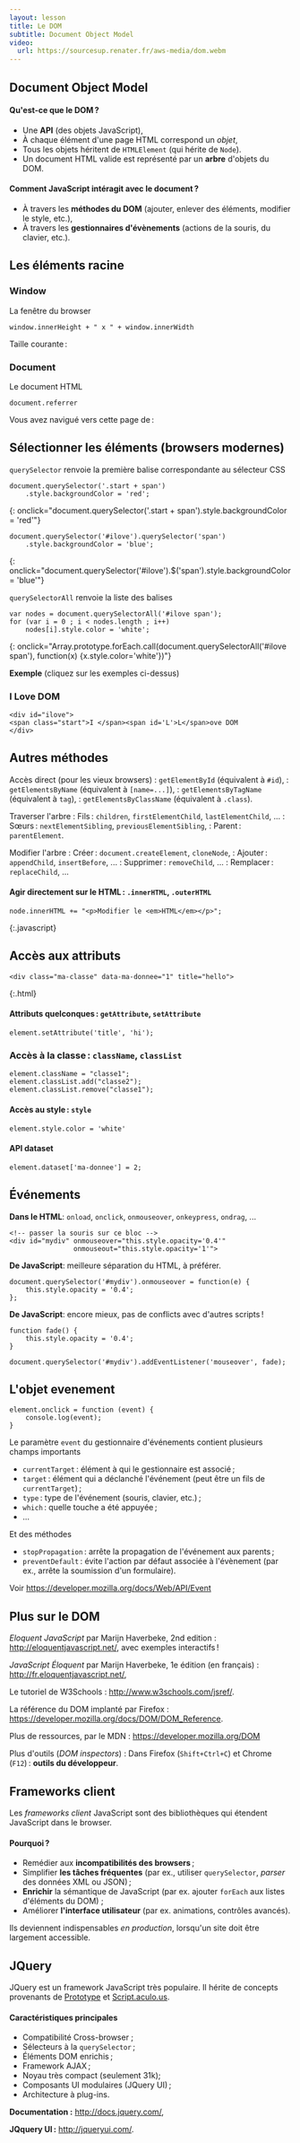 ```yaml
---
layout: lesson
title: Le DOM
subtitle: Document Object Model
video:
  url: https://sourcesup.renater.fr/aws-media/dom.webm
---
```


<section>

## Document Object Model

#### Qu'est-ce que le DOM ?

- Une **API** (des objets JavaScript),
- À chaque élément d'une page HTML correspond un *objet*,
- Tous les objets héritent de `HTMLElement` (qui hérite de `Node`).
- Un document HTML valide est représenté par un **arbre** d'objets du DOM.

#### Comment JavaScript intéragit avec le document ?

- À travers les **méthodes du DOM** (ajouter, enlever des éléments,
  modifier le style, etc.),
- À travers les **gestionnaires d'évènements** (actions de la souris, du
  clavier, etc.).

</section>
<section>

## Les éléments racine

### Window

La fenêtre du browser

~~~
window.innerHeight + " x " + window.innerWidth
~~~

<script>
function size() {
    document.getElementById('size').innerHTML = window.innerHeight + " x " + window.innerWidth;
}
window.addEventListener('load', size, false);
window.addEventListener('resize', size, false);
</script>

Taille courante : **<span id='size'></span>**

### Document

Le document HTML

~~~ 
document.referrer
~~~

Vous avez navigué vers cette page de :
<script>document.write(document.referrer)</script>

</section>
<section class="compact">

<style scoped>
pre { cursor: pointer; }
</style>

## Sélectionner les éléments (browsers modernes)

`querySelector` renvoie la première balise correspondante au sélecteur CSS

~~~
document.querySelector('.start + span')
	.style.backgroundColor = 'red';
~~~
{: onclick="document.querySelector('.start + span').style.backgroundColor = 'red'"}

~~~
document.querySelector('#ilove').querySelector('span')
	.style.backgroundColor = 'blue';
~~~
{: onclick="document.querySelector('#ilove').$('span').style.backgroundColor = 'blue'"}

`querySelectorAll` renvoie la liste des balises

~~~
var nodes = document.querySelectorAll('#ilove span');
for (var i = 0 ; i < nodes.length ; i++)
	nodes[i].style.color = 'white';
~~~
{: onclick="Array.prototype.forEach.call(document.querySelectorAll('#ilove span'), function(x) {x.style.color='white'\})"}

**Exemple** (cliquez sur les exemples ci-dessus)

<h3 class="centered" id="ilove">
<span class="start">I </span><span id='L'>L</span>ove DOM
</h3>

~~~
<div id="ilove">
<span class="start">I </span><span id='L'>L</span>ove DOM
</div>
~~~

</section>
<section class="compact">

## Autres méthodes

Accès direct (pour les vieux browsers)
: `getElementById` (équivalent à `#id`),
: `getElementsByName` (équivalent à `[name=...]`),
: `getElementsByTagName` (équivalent à `tag`),
: `getElementsByClassName` (équivalent à `.class`).

Traverser l'arbre
: Fils : `children`, `firstElementChild`, `lastElementChild`, ...
: Sœurs : `nextElementSibling`, `previousElementSibling`,
: Parent : `parentElement`.

Modifier l'arbre
: Créer : `document.createElement`, `cloneNode`,
: Ajouter : `appendChild`, `insertBefore`, ...
: Supprimer : `removeChild`, ...
: Remplacer : `replaceChild`, ...

#### Agir directement sur le HTML : `.innerHTML`, `.outerHTML`

~~~
node.innerHTML += "<p>Modifier le <em>HTML</em></p>";
~~~
{:.javascript}

</section>
<section class="compact">

## Accès aux attributs

~~~
<div class="ma-classe" data-ma-donnee="1" title="hello">
~~~
{:.html}

#### Attributs quelconques : `getAttribute`, `setAttribute`

~~~
element.setAttribute('title', 'hi');
~~~

### Accès à la classe : `className`, `classList`

~~~
element.className = "classe1";
element.classList.add("classe2");
element.classList.remove("classe1");
~~~

#### Accès au style : `style`

~~~
element.style.color = 'white'
~~~

#### API dataset

~~~
element.dataset['ma-donnee'] = 2;
~~~


</section>
<section class="compact">



## Événements

**Dans le HTML**: `onload`, `onclick`, `onmouseover`, `onkeypress`, `ondrag`, ...

<div onmouseover="this.style.opacity='0.4'" onmouseout="this.style.opacity='1'">

~~~
<!-- passer la souris sur ce bloc -->
<div id="mydiv" onmouseover="this.style.opacity='0.4'"
                onmouseout="this.style.opacity='1'">
~~~

</div>

**De JavaScript**: meilleure séparation du HTML, à préférer.

~~~
document.querySelector('#mydiv').onmouseover = function(e) {
	this.style.opacity = '0.4';
};
~~~

**De JavaScript**: encore mieux, pas de conflicts avec d'autres scripts !

~~~
function fade() {
    this.style.opacity = '0.4';
}

document.querySelector('#mydiv').addEventListener('mouseover', fade);
~~~

</section>
<section class="compact">

## L'objet evenement

~~~
element.onclick = function (event) {
	console.log(event);
}
~~~

Le paramètre `event` du gestionnaire d'événements contient plusieurs
champs importants

- `currentTarget` : élément à qui le gestionnaire est associé ;
- `target` : élément qui a déclanché l'événement (peut être un fils de
  `currentTarget`) ;
- `type` : type de l'événement (souris, clavier, etc.) ;
- `which` : quelle touche a été appuyée ;
- ...

Et des méthodes

- `stopPropagation` : arrête la propagation de l'événement aux parents ;
- `preventDefault` : évite l'action par défaut associée à l'évènement
  (par ex., arrête la soumission d'un formulaire).


Voir <https://developer.mozilla.org/docs/Web/API/Event>

</section>
<section>

## Plus sur le DOM

*Eloquent JavaScript* par Marijn Haverbeke, 2nd edition
: <http://eloquentjavascript.net/>, avec exemples interactifs !

*JavaScript Éloquent* par Marijn Haverbeke, 1e édition (en français)
: <http://fr.eloquentjavascript.net/>,

Le tutoriel de W3Schools
: <http://www.w3schools.com/jsref/>.

La référence du DOM implanté par Firefox
: <https://developer.mozilla.org/docs/DOM/DOM_Reference>.

Plus de ressources, par le MDN
: <https://developer.mozilla.org/DOM>

Plus d'outils (*DOM inspectors*)
: Dans Firefox (`Shift+Ctrl+C`) et Chrome (`F12`) : **outils du développeur**.

</section>
<section>

## Frameworks client

Les *frameworks client* JavaScript sont des bibliothèques qui étendent
JavaScript dans le browser.
  
#### Pourquoi ?

- Remédier aux **incompatibilités des browsers** ;
- Simplifier **les tâches fréquentes** (par ex., utiliser
  `querySelector`, *parser* des données XML ou JSON) ;
- **Enrichir** la sémantique de JavaScript (par ex. ajouter `forEach`
  aux listes d'éléments du DOM) ;
- Améliorer **l'interface utilisateur** (par ex. animations, contrôles avancés).

Ils deviennent indispensables *en production*, lorsqu'un site doit
être largement accessible.

</section>
<section>

## JQuery

JQuery est un framework JavaScript très populaire. Il hérite de
concepts provenants de [Prototype](http://prototypejs.org/) et
[Script.aculo.us](http://script.aculo.us/).

#### Caractéristiques principales

- Compatibilité Cross-browser ;
- Sélecteurs à la `querySelector` ;
- Éléments DOM enrichis ;
- Framework AJAX ;
- Noyau très compact (seulement 31k);
- Composants UI modulaires (JQuery UI) ;
- Architecture à plug-ins.

**Documentation :** <http://docs.jquery.com/>,

**JQquery UI :**  <http://jqueryui.com/>.

</section>
